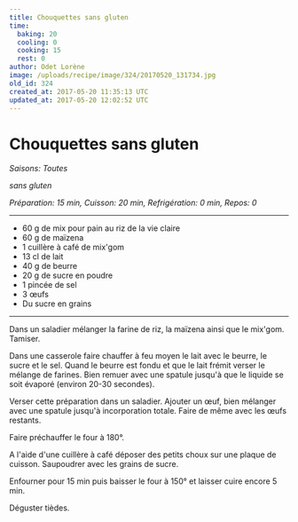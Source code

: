 ```yaml
---
title: Chouquettes sans gluten
time:
  baking: 20
  cooling: 0
  cooking: 15
  rest: 0
author: Odet Lorène
image: /uploads/recipe/image/324/20170520_131734.jpg
old_id: 324
created_at: 2017-05-20 11:35:13 UTC
updated_at: 2017-05-20 12:02:52 UTC
---
```


# Chouquettes sans gluten

_Saisons: Toutes_

_sans gluten_

_Préparation: 15 min, Cuisson: 20 min, Refrigération: 0 min, Repos: 0_

---

- 60 g de mix pour pain au riz de la vie claire
- 60 g de maïzena
- 1 cuillère à café de mix'gom
- 13 cl de lait
- 40 g de beurre
- 20 g de sucre en poudre
- 1 pincée de sel
- 3 œufs
- Du sucre en grains

---

Dans un saladier mélanger la farine de riz, la maïzena ainsi que le mix'gom. Tamiser.

Dans une casserole faire chauffer à feu moyen le lait avec le beurre, le sucre et le sel. Quand le beurre est fondu et que le lait frémit verser le mélange de farines. Bien remuer avec une spatule jusqu'à que le liquide se soit évaporé (environ 20-30 secondes).

Verser cette préparation dans un saladier. Ajouter un œuf, bien mélanger avec une spatule jusqu'à incorporation totale. Faire de même avec les œufs restants.

Faire préchauffer le four à 180°.

A l'aide d'une cuillère à café déposer des petits choux sur une plaque de cuisson. Saupoudrer avec les grains de sucre.

Enfourner pour 15 min puis baisser le four à 150° et laisser cuire encore 5 min.

Déguster tièdes.
